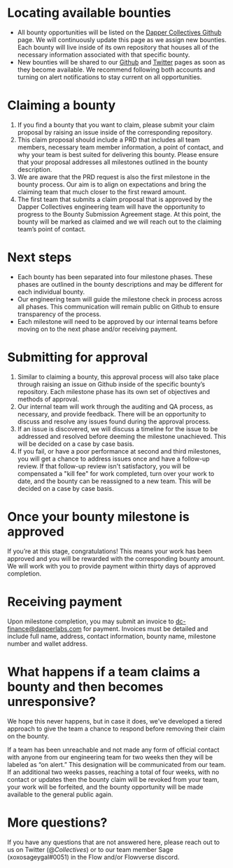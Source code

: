 # Locating available bounties
- All bounty opportunities will be listed on the [Dapper Collectives Github](https://github.com/dappercollectives) page. We will continuously update this page as we assign new bounties.  Each bounty will live inside of its own repository that houses all of the necessary information associated with that specific bounty.
- New bounties will be shared to our [Github](https://github.com/dappercollectives) and [Twitter](https://twitter.com/_Collectives_) pages as soon as they become available. We recommend following both accounts and turning on alert notifications to stay current on all opportunities.


# Claiming a bounty
  1. If you find a bounty that you want to claim, please submit your claim proposal by raising an issue inside of the corresponding repository.
  2. This claim proposal should include a PRD that includes all team members, necessary team member information, a point of contact, and why your team is best suited for delivering this bounty. Please ensure that your proposal addresses all milestones outlined in the bounty description.
  3. We are aware that the PRD request is also the first milestone in the bounty process. Our aim is to align on expectations and bring the claiming team that much closer to the first reward amount.
  4. The first team that submits a claim proposal that is approved by the Dapper Collectives engineering team will have the opportunity to progress to the Bounty Submission Agreement stage. At this point, the bounty will be marked as claimed and we will reach out to the claiming team’s point of contact.

# Next steps
- Each bounty has been separated into four milestone phases. These phases are outlined in the bounty descriptions and may be different for each individual bounty.
- Our engineering team will guide the milestone check in process across all phases. This communication will remain public on Github to ensure transparency of the process.
- Each milestone will need to be approved by our internal teams before moving on to the next phase and/or receiving payment.

# Submitting for approval
  1. Similar to claiming a bounty, this approval process will also take place through raising an issue on Github inside of the specific bounty’s repository. Each milestone phase has its own set of objectives and methods of approval.
  2. Our internal team will work through the auditing and QA process, as necessary, and provide feedback. There will be an opportunity to discuss and resolve any issues found during the approval process.
  3. If an issue is discovered, we will discuss a timeline for the issue to be addressed and resolved before deeming the milestone unachieved. This will be decided on a case by case basis.
  4. If you fail, or have a poor performance at second and third milestones, you will get a chance to address issues once and have a follow-up review. If that follow-up review isn't satisfactory, you will be compensated a "kill fee" for work completed, turn over your work to date, and the bounty can be reassigned to a new team. This will be decided on a case by case basis.

# Once your bounty milestone is approved
If you’re at this stage, congratulations! This means your work has been approved and you will be rewarded with the corresponding bounty amount. We will work with you to provide payment within thirty days of approved completion.

# Receiving payment 
Upon milestone completion, you may submit an invoice to [dc-finance@dapperlabs.com](mailto:dc-finance@dapperlabs.com) for payment. Invoices must be detailed and include full name, address, contact information, bounty name, milestone number and wallet address.

# What happens if a team claims a bounty and then becomes unresponsive?
We hope this never happens, but in case it does, we’ve developed a tiered approach to give the team a chance to respond before removing their claim on the bounty. 

If a team has been unreachable and not made any form of official contact with anyone from our engineering team for two weeks then they will be labeled as “on alert.” This designation will be communicated from our team. If an additional two weeks passes, reaching a total of four weeks, with no contact or updates then the bounty claim will be revoked from your team, your work will be forfeited, and the bounty opportunity will be made available to the general public again.

# More questions?
If you have any questions that are not answered here, please reach out to us on Twitter (@_Collectives_) or to our team member Sage (xoxosageygal#0051) in the Flow and/or Flowverse discord.


